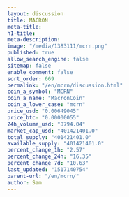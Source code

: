 ```yaml
---
layout: discussion
title: MACRON
meta-title: 
h1-title: 
meta-description: 
image: "/media/1383111/mcrn.png"
published: true
allow_search_engine: false
sitemap: false
enable_comment: false
sort_order: 669
permalink: "/en/mcrn/discussion.html"
coin_a_symbol: "MCRN"
coin_a_name: "MacronCoin"
coin_a_lower_case: "mcrn"
price_usd: "0.00649045"
price_btc: "0.00000055"
24h_volume_usd: "8794.04"
market_cap_usd: "401421401.0"
total_supply: "401421401.0"
available_supply: "401421401.0"
percent_change_1h: "2.57"
percent_change_24h: "16.35"
percent_change_7d: "10.63"
last_updated: "1517140754"
parent-url: "/en/mcrn/"
author: Sam
---
```


